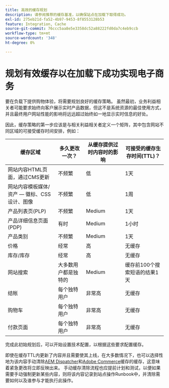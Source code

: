 ```yaml
---
title: 高效的缓存规划
description: 请参阅推荐的缓存基准，以确保站点在加载下取得成功。
exl-id: 275eb21d-fa52-4b97-9453-8f8553128b53
feature: Integration, Cache
source-git-commit: 76ccc5aa8e5e3358dc52a88222fd0da7c4eb9ccb
workflow-type: tm+mt
source-wordcount: '348'
ht-degree: 0%

---
```


# 规划有效缓存以在加载下成功实现电子商务

要在负载下提供购物体验，将需要规划良好的缓存策略。 虽然最初，业务利益相关者可能要求始终向客户展示实时产品数据，但这不是系统资源的最佳使用方式，并且最终用户网站性能的影响将远远超过始终如一地显示实时信息的好处。

因此，缓存策略的第一步应该是与相关利益相关者定义一个矩阵，其中包含网站不同区域的可接受缓存时间安排，例如：

| 缓存区域 | 多久更改一次？ | 从缓存提供过时内容时的影响 | 可接受的缓存生存时间(TTL)？ |
|---------------------------------------------------------------|--------------------|-------------------------------------------|-----------------------------------------------------|
| 网站内容HTML页面，通过CMS更新 | 不频繁 | 低 | 1天 |
| 网站内容模板媒体/资产 — 徽标、CSS设计、图像 | 不频繁 | 低 | 1周 |
| 产品列表页(PLP) | 不频繁 | Medium | 1天 |
| 产品详细信息页面(PDP) | 有时 | Medium | 1小时 |
| 产品类别 | 不频繁 | Medium | 1天 |
| 价格 | 经常 | 高 | 无缓存 |
| 库存/库存 | 经常 | 高 | 无缓存 |
| 网站搜索 | 大多数用户都是独特的 | Medium | 缓存前100个搜索短语的结果1天 |
| 结帐 | 每个独特用户 | 非常高 | 无缓存 |
| 购物车 | 每个独特用户 | 非常高 | 无缓存 |
| 付款页面 | 每个独特用户 | 非常高 | 无缓存 |

完成此初始规划后，可以开始设置技术配置，以根据这些要求配置缓存。

即使在缓存TTL内更新了内容并且需要使其上线，在大多数情况下，也可以选择性地为该内容手动清除[AEM Dispatcher](https://experienceleague.adobe.com/docs/experience-manager-dispatcher/using/configuring/page-invalidate.html?lang=en)和[Adobe Commerce](../configuration//cli/manage-cache.md#clean-and-flush-cache-types)缓存的缓存，这意味着紧急更改将立即反映出来。 手动缓存清除流程也应提前计划和测试，以便如果需要手动强制更新某些内容，则将该内容记录到站点操作Runbook中，并清除需要如何以及谁参与才能执行此操作。
